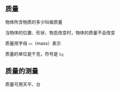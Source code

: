 ## 质量

物体所含物质的多少叫做质量

当物体的位置、形状、物态改变时，物体的质量不会改变

质量用字母 <math xmlns="http://www.w3.org/1998/Math/MathML"><mi>m</mi></math>（mass）表示

质量的单位是千克，符号是 <math xmlns="http://www.w3.org/1998/Math/MathML"><mi>kg</mi></math>

## 质量的测量

质量可用天平、台